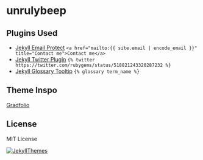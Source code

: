 # unrulybeep
## Plugins Used
- [Jekyll Email Protect](https://github.com/vwochnik/jekyll-email-protect)
`<a href="mailto:{{ site.email | encode_email }}" title="Contact me">Contact me</a>`
- [Jekyll Twitter Plugin](https://github.com/rob-murray/jekyll-twitter-plugin)
`{% twitter https://twitter.com/rubygems/status/518821243320287232 %}`
- [Jekyll Glossary Tooltip](https://github.com/erikw/jekyll-glossary_tooltip)
`{% glossary term_name %}`

## Theme Inspo
[Gradfolio](https://jitinnair1.github.io/gradfolio/)

## License
MIT License

[![JekyllThemes](https://img.shields.io/badge/featured%20on-JekyllThemes-red.svg)](https://jekyll-themes.com)
